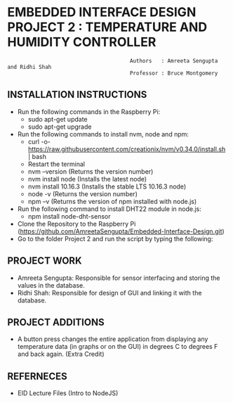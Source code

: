 # EMBEDDED INTERFACE DESIGN PROJECT 2 : TEMPERATURE AND HUMIDITY CONTROLLER
                                                
                                           Authors   : Amreeta Sengupta and Ridhi Shah
                                           Professor : Bruce Montgomery 

## INSTALLATION INSTRUCTIONS
- Run the following commands in the Raspberry Pi:
  - sudo apt-get update
  - sudo apt-get upgrade
- Run the following commands to install nvm, node and npm:
  - curl -o- https://raw.githubusercontent.com/creationix/nvm/v0.34.0/install.sh | bash
  - Restart the terminal
  - nvm –version (Returns the version number)
  - nvm install node (Installs the latest node)
  - nvm install 10.16.3 (Installs the stable LTS 10.16.3 node)
  - node -v (Returns the version number)
  - npm –v (Returns the version of npm installed with node.js)
- Run the following command to install DHT22 module in node.js:
  - npm install node-dht-sensor
- Clone the Repository to the Raspberry Pi (https://github.com/AmreetaSengupta/Embedded-Interface-Design.git)
- Go to the folder Project 2 and run the script by typing the following:

## PROJECT WORK
- Amreeta Sengupta: Responsible for sensor interfacing and storing the values in the database.
- Ridhi Shah: Responsible for design of GUI and linking it with the database.

## PROJECT ADDITIONS
- A button press changes the entire application from displaying any temperature data (in graphs or on the GUI) in degrees C to degrees F and back again. (Extra Credit)

## REFERNECES
- EID Lecture Files (Intro to NodeJS)
